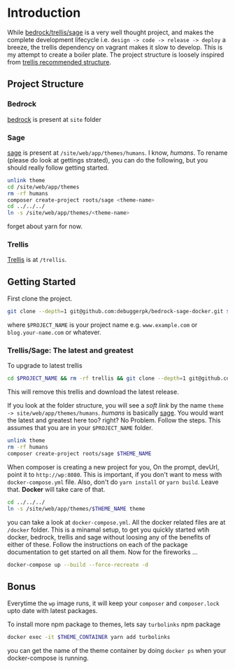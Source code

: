 # Introduction

While [bedrock/trellis/sage](https://roots.io) is a very well thought project, and makes the complete development lifecycle i.e. `design -> code -> release -> deploy` a breeze, the trellis dependency on vagrant makes it slow to develop. This is my attempt to create a boiler plate. The project structure is loosely inspired from [trellis recommended structure](https://roots.io/trellis/docs/installing-trellis/).

## Project Structure

### Bedrock

[bedrock](https://roots.io/bedrock) is present at `site` folder

### Sage

[sage](https://roots.io/sage) is present at `/site/web/app/themes/humans`. I know, _humans_. To rename (please do look at gettings strated), you can do the following, but you should really follow getting started.

```bash
unlink theme
cd /site/web/app/themes
rm -rf humans
composer create-project roots/sage <theme-name>
cd ../../../
ln -s /site/web/app/themes/<theme-name>
```

forget about yarn for now.

### Trellis

[Trellis](https://roots.io/trellis) is at `/trellis`.

## Getting Started

First clone the project.

```bash
git clone --depth=1 git@github.com:debuggerpk/bedrock-sage-docker.git $PROJECT_NAME && rm -rf $PROJECT_NAME/.git
```

where `$PROJECT_NAME` is your project name e.g. `www.example.com` or `blog.your-name.com` or whatever.

### Trellis/Sage: The latest and greatest

To upgrade to latest trellis

```bash
cd $PROJECT_NAME && rm -rf trellis && git clone --depth=1 git@github.com:roots/trellis.git && rm -rf trellis/.git
```

This will remove this trellis and download the latest release.

If you look at the folder structure, you will see a _soft link_ by the name `theme -> site/web/app/themes/humans`. _humans_ is basically [sage](https://roots.io/sage). You would want the latest and greatest here too? right? No Problem. Follow the steps. This assumes that you are in your `$PROJECT_NAME` folder.

```bash
unlink theme
rm -rf humans
composer create-project roots/sage $THEME_NAME
```

When composer is creating a new project for you, On the prompt, devUrl, point it to `http://wp:8080`. This is important, if you don't want to mess with `docker-compose.yml` file. Also, don't do `yarn install` or `yarn build`. Leave that. **Docker** will take care of that.

```bash
cd ../../../
ln -s /site/web/app/themes/$THEME_NAME theme
```

you can take a look at `docker-compose.yml`. All the docker related files are at `/docker` folder. This is a minamal setup, to get you quickly started wtih docker, bedrock, trellis and sage without loosing any of the benefits of either of these. Follow the instructions on each of the package documentation to get started on all them. Now for the fireworks ...

```bash
docker-compose up --build --force-recreate -d
```

## Bonus

Everytime the `wp` image runs, it will keep your `composer` and `composer.lock` upto date with latest packages.

To install more npm package to themes, lets say `turbolinks` npm package

```bash
docker exec -it $THEME_CONTAINER yarn add turbolinks
```

you can get the name of the theme container by doing `docker ps` when your docker-compose is running.
